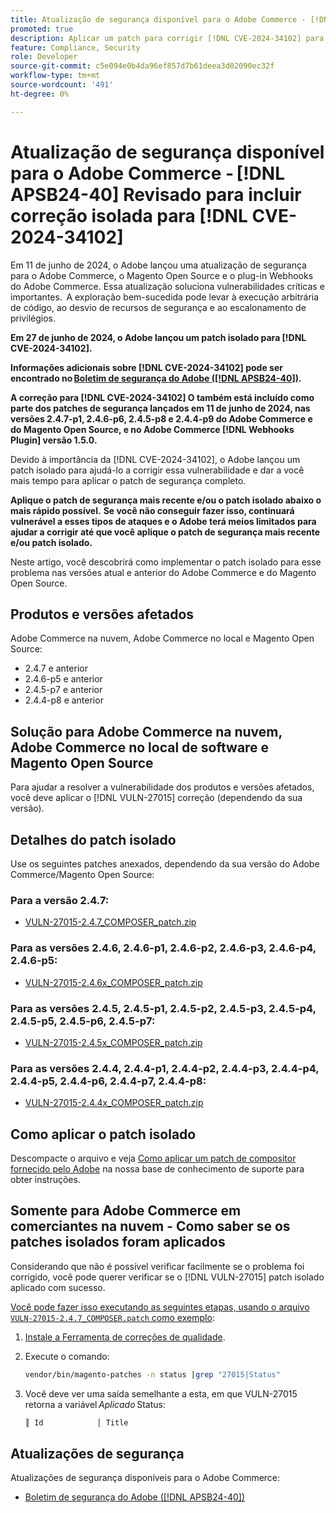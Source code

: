 ```yaml
---
title: Atualização de segurança disponível para o Adobe Commerce - [!DNL APSB24-40] Revisado para incluir correção isolada para [!DNL CVE-2024-34102]
promoted: true
description: Aplicar um patch para corrigir [!DNL CVE-2024-34102] para Adobe Commerce 2.4.4-p8, 2.4.5-p7, 2.4.6-p5, 2.4.7 e versões anteriores.
feature: Compliance, Security
role: Developer
source-git-commit: c5e094e0b4da96ef857d7b61deea3d02090ec32f
workflow-type: tm+mt
source-wordcount: '491'
ht-degree: 0%

---
```


# Atualização de segurança disponível para o Adobe Commerce - [!DNL APSB24-40] Revisado para incluir correção isolada para [!DNL CVE-2024-34102]

Em 11 de junho de 2024, o Adobe lançou uma atualização de segurança para o Adobe Commerce, o Magento Open Source e o plug-in Webhooks do Adobe Commerce. Essa atualização soluciona vulnerabilidades críticas e importantes.  A exploração bem-sucedida pode levar à execução arbitrária de código, ao desvio de recursos de segurança e ao escalonamento de privilégios.

**Em 27 de junho de 2024, o Adobe lançou um patch isolado para [!DNL CVE-2024-34102].**

**Informações adicionais sobre [!DNL CVE-2024-34102] pode ser encontrado no [Boletim de segurança do Adobe ([!DNL APSB24-40])](https://helpx.adobe.com/security/products/magento/apsb24-40.html).**

**A correção para [!DNL CVE-2024-34102] O também está incluído como parte dos patches de segurança lançados em 11 de junho de 2024, nas versões 2.4.7-p1, 2.4.6-p6, 2.4.5-p8 e 2.4.4-p9 do Adobe Commerce e do Magento Open Source, e no Adobe Commerce [!DNL Webhooks Plugin] versão 1.5.0.**

Devido à importância da [!DNL CVE-2024-34102], o Adobe lançou um patch isolado para ajudá-lo a corrigir essa vulnerabilidade e dar a você mais tempo para aplicar o patch de segurança completo.

**Aplique o patch de segurança mais recente e/ou o patch isolado abaixo o mais rápido possível.**
**Se você não conseguir fazer isso, continuará vulnerável a esses tipos de ataques e o Adobe terá meios limitados para ajudar a corrigir até que você aplique o patch de segurança mais recente e/ou patch isolado.**<br>

Neste artigo, você descobrirá como implementar o patch isolado para esse problema nas versões atual e anterior do Adobe Commerce e do Magento Open Source.

## Produtos e versões afetados

Adobe Commerce na nuvem, Adobe Commerce no local e Magento Open Source:

* 2.4.7 e anterior
* 2.4.6-p5 e anterior
* 2.4.5-p7 e anterior
* 2.4.4-p8 e anterior

## Solução para Adobe Commerce na nuvem, Adobe Commerce no local de software e Magento Open Source

Para ajudar a resolver a vulnerabilidade dos produtos e versões afetados, você deve aplicar o [!DNL VULN-27015] correção (dependendo da sua versão).

## Detalhes do patch isolado

Use os seguintes patches anexados, dependendo da sua versão do Adobe Commerce/Magento Open Source:

### Para a versão 2.4.7:

* [VULN-27015-2.4.7_COMPOSER_patch.zip](assets/VULN-27015-2.4.7_COMPOSER_patch.zip)

### Para as versões 2.4.6, 2.4.6-p1, 2.4.6-p2, 2.4.6-p3, 2.4.6-p4, 2.4.6-p5:

* [VULN-27015-2.4.6x_COMPOSER_patch.zip](assets/VULN-27015-2.4.6x_COMPOSER_patch.zip)

### Para as versões 2.4.5, 2.4.5-p1, 2.4.5-p2, 2.4.5-p3, 2.4.5-p4, 2.4.5-p5, 2.4.5-p6, 2.4.5-p7:

* [VULN-27015-2.4.5x_COMPOSER_patch.zip](assets/VULN-27015-2.4.5x_COMPOSER_patch.zip)

### Para as versões 2.4.4, 2.4.4-p1, 2.4.4-p2, 2.4.4-p3, 2.4.4-p4, 2.4.4-p5, 2.4.4-p6, 2.4.4-p7, 2.4.4-p8:

* [VULN-27015-2.4.4x_COMPOSER_patch.zip](assets/VULN-27015-2.4.4x_COMPOSER_patch.zip)


## Como aplicar o patch isolado

Descompacte o arquivo e veja [Como aplicar um patch de compositor fornecido pelo Adobe](https://experienceleague.adobe.com/docs/commerce-knowledge-base/kb/how-to/how-to-apply-a-composer-patch-provided-by-magento.html) na nossa base de conhecimento de suporte para obter instruções.

## Somente para Adobe Commerce em comerciantes na nuvem - Como saber se os patches isolados foram aplicados

Considerando que não é possível verificar facilmente se o problema foi corrigido, você pode querer verificar se o [!DNL VULN-27015] patch isolado aplicado com sucesso.

<u>Você pode fazer isso executando as seguintes etapas, usando o arquivo `VULN-27015-2.4.7_COMPOSER.patch` como exemplo</u>:

1. [Instale a Ferramenta de correções de qualidade](https://experienceleague.adobe.com/docs/commerce-operations/tools/quality-patches-tool/usage.html).
1. Execute o comando:

   ```bash
   vendor/bin/magento-patches -n status |grep "27015|Status"
   ```

1. Você deve ver uma saída semelhante a esta, em que VULN-27015 retorna a variável *Aplicado* Status:

   ```bash
   ║ Id            │ Title                                                        │ Category        │ Origin                 │ Status      │ Details                                          ║ ║ N/A           │ ../m2-hotfixes/VULN-27015-2.4.7_COMPOSER_patch.patch      │ Other           │ Local                  │ Applied     │ Patch type: Custom                                
   ```

## Atualizações de segurança

Atualizações de segurança disponíveis para o Adobe Commerce:

* [Boletim de segurança do Adobe ([!DNL APSB24-40])](https://helpx.adobe.com/security/products/magento/apsb24-40.html)
